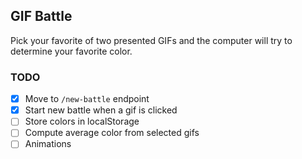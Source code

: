 GIF Battle
---

Pick your favorite of two presented GIFs and the computer will try to determine
your favorite color.

### TODO
- [x] Move to `/new-battle` endpoint
- [x] Start new battle when a gif is clicked
- [ ] Store colors in localStorage
- [ ] Compute average color from selected gifs
- [ ] Animations
